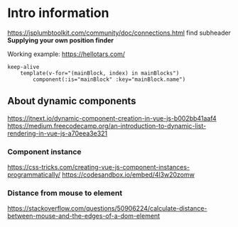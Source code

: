 # Intro information

<https://jsplumbtoolkit.com/community/doc/connections.html>
find subheader **Supplying your own position finder**

Working example: <https://hellotars.com/>

```
keep-alive
    template(v-for="(mainBlock, index) in mainBlocks")
        component(:is="mainBlock" :key="mainBlock.name")
```

## About dynamic components
<https://itnext.io/dynamic-component-creation-in-vue-js-b002bb41aaf4>
<https://medium.freecodecamp.org/an-introduction-to-dynamic-list-rendering-in-vue-js-a70eea3e321>

### Component instance
<https://css-tricks.com/creating-vue-js-component-instances-programmatically/>
<https://codesandbox.io/embed/4l3w20zomw>

### Distance from mouse to element
<https://stackoverflow.com/questions/50906224/calculate-distance-between-mouse-and-the-edges-of-a-dom-element>
